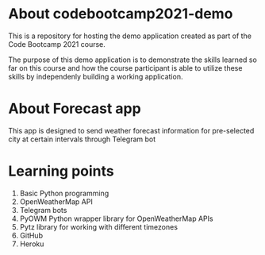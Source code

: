 # About codebootcamp2021-demo

This is a repository for hosting the demo application created as part of the Code Bootcamp 2021 course.

The purpose of this demo application is to demonstrate the skills learned so far on this course and how the course participant is able to utilize these skills by independenly building a working application.

# About Forecast app

This app is designed to send weather forecast information for pre-selected city at certain intervals through Telegram bot

# Learning points

1. Basic Python programming
2. OpenWeatherMap API
3. Telegram bots
4. PyOWM Python wrapper library for OpenWeatherMap APIs
5. Pytz library for working with different timezones
6. GitHub
7. Heroku
